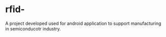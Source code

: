 # rfid-
A project developed used for android application to support manufacturing in semiconducotr industry.
